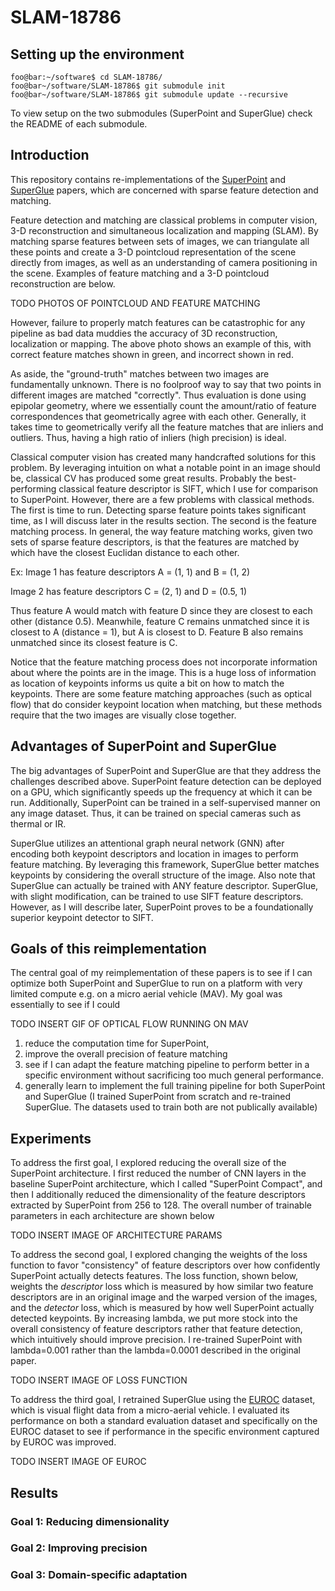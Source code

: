 # SLAM-18786
## Setting up the environment
```console
foo@bar:~/software$ cd SLAM-18786/
foo@bar~/software/SLAM-18786$ git submodule init
foo@bar~/software/SLAM-18786$ git submodule update --recursive
```

To view setup on the two submodules (SuperPoint and SuperGlue) check the README of each submodule.

## Introduction
This repository contains re-implementations of the [SuperPoint](https://arxiv.org/pdf/1712.07629) and [SuperGlue](https://arxiv.org/pdf/1911.11763) papers, which are concerned with sparse feature detection and matching. 

Feature detection and matching are classical problems in computer vision, 3-D reconstruction and simultaneous localization and mapping (SLAM). By matching sparse features between sets of images, we can triangulate all these points and create a 3-D pointcloud representation of the scene directly from images, as well as an understanding of camera positioning in the scene. Examples of feature matching and a 3-D pointcloud reconstruction are below.

TODO PHOTOS OF POINTCLOUD AND FEATURE MATCHING

However, failure to properly match features can be catastrophic for any pipeline as bad data muddies the accuracy of 3D reconstruction, localization or mapping. The above photo shows an example of this, with correct feature matches shown in green, and incorrect shown in red. 

As aside, the "ground-truth" matches between two images are fundamentally unknown. There is no foolproof way to say that two points in different images are matched "correctly". Thus evaluation is done using epipolar geometry, where we essentially count the amount/ratio of feature correspondences that geometrically agree with each other. Generally, it takes time to geometrically verify all the feature matches that are inliers and outliers. Thus, having a high ratio of inliers (high precision) is ideal.

Classical computer vision has created many handcrafted solutions for this problem. By leveraging intuition on what a notable point in an image should be, classical CV has produced some great results. Probably the best-performing classical feature descriptor is SIFT, which I use for comparison to SuperPoint. However, there are a few problems with classical methods. The first is time to run. Detecting sparse feature points takes significant time, as I will discuss later in the results section. The second is the feature matching process. In general, the way feature matching works, given two sets of sparse feature descriptors, is that the features are matched by which have the closest Euclidan distance to each other.

Ex: 
Image 1 has feature descriptors A = (1, 1) and B = (1, 2)

Image 2 has feature descriptors C = (2, 1) and D = (0.5, 1)

Thus feature A would match with feature D since they are closest to each other (distance 0.5). Meanwhile, feature C remains unmatched since it is closest to A (distance = 1), but A is closest to D. Feature B also remains unmatched since its closest feature is C.

Notice that the feature matching process does not incorporate information about where the points are in the image. This is a huge loss of information as location of keypoints informs us quite a bit on how to match the keypoints. There are some feature matching approaches (such as optical flow) that do consider keypoint location when matching, but these methods require that the two images are visually close together.

## Advantages of SuperPoint and SuperGlue
The big advantages of SuperPoint and SuperGlue are that they address the challenges described above. SuperPoint feature detection can be deployed on a GPU, which significantly speeds up the frequency at which it can be run. Additionally, SuperPoint can be trained in a self-supervised manner on any image dataset. Thus, it can be trained on special cameras such as thermal or IR. 

SuperGlue utilizes an attentional graph neural network (GNN) after encoding both keypoint descriptors and location in images to perform feature matching. By leveraging this framework, SuperGlue better matches keypoints by considering the overall structure of the image. Also note that SuperGlue can actually be trained with ANY feature descriptor. SuperGlue, with slight modification, can be trained to use SIFT feature descriptors. However, as I will describe later, SuperPoint proves to be a foundationally superior keypoint detector to SIFT.

## Goals of this reimplementation
The central goal of my reimplementation of these papers is to see if I can optimize both SuperPoint and SuperGlue to run on a platform with very limited compute e.g. on a micro aerial vehicle (MAV). My goal was essentially to see if I could 

TODO INSERT GIF OF OPTICAL FLOW RUNNING ON MAV

1) reduce the computation time for SuperPoint,
2) improve the overall precision of feature matching
3) see if I can adapt the feature matching pipeline to perform better in a specific environment without sacrificing too much general performance.
4) generally learn to implement the full training pipeline for both SuperPoint and SuperGlue (I trained SuperPoint from scratch and re-trained SuperGlue. The datasets used to train both are not publically available)

## Experiments

To address the first goal, I explored reducing the overall size of the SuperPoint architecture. I first reduced the number of CNN layers in the baseline SuperPoint architecture, which I called "SuperPoint Compact", and then I additionally reduced the dimensionality of the feature descriptors extracted by SuperPoint from 256 to 128. The overall number of trainable parameters in each architecture are shown below

TODO INSERT IMAGE OF ARCHITECTURE PARAMS

To address the second goal, I explored changing the weights of the loss function to favor "consistency" of feature descriptors over how confidently SuperPoint actually detects features. The loss function, shown below, weights the _descriptor_ loss which is measured by how similar two feature descriptors are in an original image and the warped version of the images, and the _detector_ loss, which is measured by how well SuperPoint actually detected keypoints. By increasing lambda, we put more stock into the overall consistency of feature descriptors rather that feature detection, which intuitively should improve precision. I re-trained SuperPoint with lambda=0.001 rather than the lambda=0.0001 described in the original paper. 

TODO INSERT IMAGE OF LOSS FUNCTION

To address the third goal, I retrained SuperGlue using the [EUROC](https://projects.asl.ethz.ch/datasets/doku.php?id=kmavvisualinertialdatasets#the_euroc_mav_dataset) dataset, which is visual flight data from a micro-aerial vehicle. I evaluated its performance on both a standard evaluation dataset and specifically on the EUROC dataset to see if performance in the specific environment captured by EUROC was improved. 

TODO INSERT IMAGE OF EUROC

## Results

### Goal 1: Reducing dimensionality

### Goal 2: Improving precision

### Goal 3: Domain-specific adaptation




